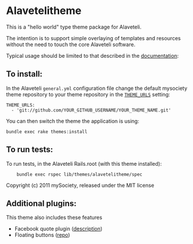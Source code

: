 Alavetelitheme
==============

This is a "hello world" type theme package for Alaveteli.

The intention is to support simple overlaying of templates and
resources without the need to touch the core Alaveteli software.

Typical usage should be limited to that described in the [documentation](http://alaveteli.org/docs/customising/themes/):


## To install:

In the Alaveteli `general.yml` configuration file change the default mysociety  theme repository to your theme repository in the [`THEME_URLS`](http://alaveteli.org/docs/customising/config/#theme_urls) setting:

    THEME_URLS:
      - 'git://github.com/YOUR_GITHUB_USERNAME/YOUR_THEME_NAME.git'

You can then switch the theme the application is using:

    bundle exec rake themes:install

## To run tests:

To run tests, in the Alaveteli Rails.root (with this theme installed):

        bundle exec rspec lib/themes/alavetelitheme/spec


Copyright (c) 2011 mySociety, released under the MIT license

## Additional plugins:

This theme also includes these features

- Facebook quote plugin ([description](https://developers.facebook.com/docs/plugins/quote/))
- Floating buttons ([repo](https://github.com/nobitagit/material-floating-button))
